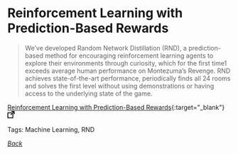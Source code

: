 # Reinforcement Learning with Prediction-Based Rewards

> We’ve developed Random Network Distillation (RND), a prediction-based method for encouraging reinforcement learning agents to explore their environments through curiosity, which for the first time1 exceeds average human performance on Montezuma’s Revenge. RND achieves state-of-the-art performance, periodically finds all 24 rooms and solves the first level without using demonstrations or having access to the underlying state of the game.

[Reinforcement Learning with Prediction-Based Rewards](https://blog.openai.com/reinforcement-learning-with-prediction-based-rewards/){:target="_blank"} ![external redirect](../../img/ext-redir.png)

Tags: Machine Learning, RND

[_Back_](../)
